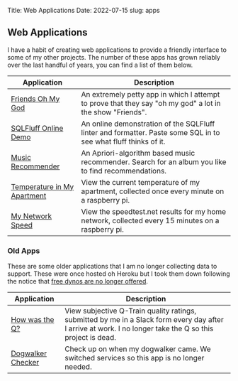 Title: Web Applications
Date: 2022-07-15
slug: apps

## Web Applications

I have a habit of creating web applications to provide a friendly interface to some of my other projects. The number of these apps has grown reliably over the last handful of years, you can find a list of them below.

| Application                                                              | Description                                                                                                     |
| ------------------------------------------------------------------------ | --------------------------------------------------------------------------------------------------------------- |
| [Friends Oh My God](https://friends-omg.herokuapp.com/)                  | An extremely petty app in which I attempt to prove that they say "oh my god" a lot in the show "Friends".       |
| [SQLFluff Online Demo](https://online.sqlfluff.com/)                     | An online demonstration of the SQLFluff linter and formatter. Paste some SQL in to see what fluff thinks of it. |
| [Music Recommender](https://nolans-recommender.herokuapp.com/)           | An Apriori-algorithm based music recommender. Search for an album you like to find recommendations.             |
| [Temperature in My Apartment](https://temp-in-nolans-apartment.fly.dev/) | View the current temperature of my apartment, collected once every minute on a raspberry pi.                    |
| [My Network Speed](https://nolans-network-speed.fly.dev/)                | View the speedtest.net results for my home network, collected every 15 minutes on a raspberry pi.               |

### Old Apps

These are some older applications that I am no longer collecting data to support. These were once hosted oh Heroku but I took them down following the notice that [free dynos are no longer offered](https://blog.heroku.com/next-chapter).

| Application                                                             | Description                                                                                                                                                |
| ----------------------------------------------------------------------- | ---------------------------------------------------------------------------------------------------------------------------------------------------------- |
| [How was the Q?](https://github.com/nolanbconaway/how-was-the-q)        | View subjective Q-Train quality ratings, submitted by me in a Slack form every day after I arrive at work. I no longer take the Q so this project is dead. |
| [Dogwalker Checker](https://github.com/nolanbconaway/dogwalker-checker) | Check up on when my dogwalker came. We switched services so this app is no longer needed.                                                                  |




